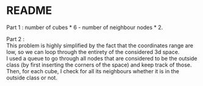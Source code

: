 # README

Part 1 : number of cubes * 6 - number of neighbour nodes * 2.

Part 2 : \
This problem is highly simplified by the fact that the coordinates range are low, so we can loop through the entirety of the considered 3d space. \
I used a queue to go through all nodes that are considered to be the outside class (by first inserting the corners of the space) and keep track of those. \
Then, for each cube, I check for all its neighbours whether it is in the outside class or not. 
